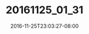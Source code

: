 ---
title: "20161125_01_31"
date: 2016-11-25T23:03:27-08:00
draft: false
location: Wenatchee Nat'l Forest, WA
img_url: https://d17enza3bfujl8.cloudfront.net/20161125_01_31.jpg
original_fn: ""
tags:
- Wenatchee Nat'l Forest, WA
- landscapes
- trees

---